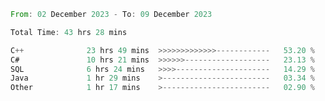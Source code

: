 <!--<div align=center><img src="https://leetcard.jacoblin.cool/CalvinWan0101"></div>-->

<!--START_SECTION:waka-->

```rust
From: 02 December 2023 - To: 09 December 2023

Total Time: 43 hrs 28 mins

C++              23 hrs 49 mins  >>>>>>>>>>>>>------------   53.20 %
C#               10 hrs 21 mins  >>>>>>-------------------   23.13 %
SQL              6 hrs 24 mins   >>>>---------------------   14.29 %
Java             1 hr 29 mins    >------------------------   03.34 %
Other            1 hr 17 mins    >------------------------   02.90 %
```

<!--END_SECTION:waka-->
